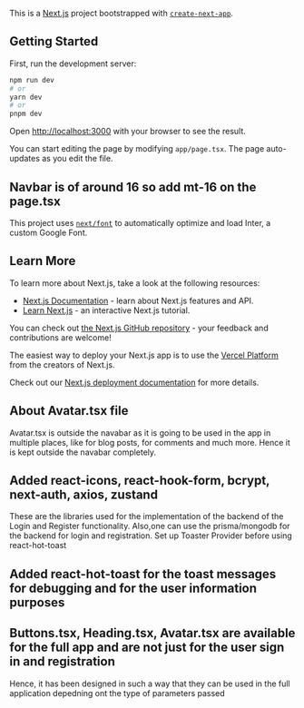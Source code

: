 This is a [Next.js](https://nextjs.org/) project bootstrapped with [`create-next-app`](https://github.com/vercel/next.js/tree/canary/packages/create-next-app).

## Getting Started

First, run the development server:

```bash
npm run dev
# or
yarn dev
# or
pnpm dev
```

Open [http://localhost:3000](http://localhost:3000) with your browser to see the result.

You can start editing the page by modifying `app/page.tsx`. The page auto-updates as you edit the file.

## Navbar is of around 16 so add mt-16 on the page.tsx

This project uses [`next/font`](https://nextjs.org/docs/basic-features/font-optimization) to automatically optimize and load Inter, a custom Google Font.

## Learn More

To learn more about Next.js, take a look at the following resources:

- [Next.js Documentation](https://nextjs.org/docs) - learn about Next.js features and API.
- [Learn Next.js](https://nextjs.org/learn) - an interactive Next.js tutorial.

You can check out [the Next.js GitHub repository](https://github.com/vercel/next.js/) - your feedback and contributions are welcome!



The easiest way to deploy your Next.js app is to use the [Vercel Platform](https://vercel.com/new?utm_medium=default-template&filter=next.js&utm_source=create-next-app&utm_campaign=create-next-app-readme) from the creators of Next.js.

Check out our [Next.js deployment documentation](https://nextjs.org/docs/deployment) for more details.

## About Avatar.tsx file
Avatar.tsx is outside the navabar as it is going to be used in the app in multiple places,
like for blog posts, for comments and much more.
Hence it is kept outside the navabar completely.

## Added react-icons, react-hook-form, bcrypt, next-auth, axios, zustand
These are the libraries used for the implementation of the backend of the Login and Register functionality. Also,one can use the prisma/mongodb for the backend for login and registration. Set up Toaster Provider before using react-hot-toast

## Added react-hot-toast for the toast messages for debugging and for the user information purposes

## Buttons.tsx, Heading.tsx, Avatar.tsx are available for the full app and are not just for the user sign in and registration
Hence, it has been designed in such a way that they can be used in the full application depedning ont the type of parameters passed
